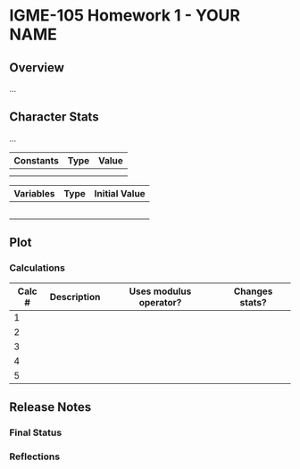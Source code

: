 <!-- https://docs.github.com/en/get-started/writing-on-github/getting-started-with-writing-and-formatting-on-github/basic-writing-and-formatting-syntax -->

# IGME-105 Homework 1 - YOUR NAME

## Overview
<!-- Give a 1-2 sentence summary of your character story concept. -->
...

## Character Stats
<!-- Give a brief overview of why you chose the stats you did and then describe them in the tables. -->
...

|Constants|Type|Value|
|---------|----|-----|
| | | | 
| | | |

|Variables|Type|Initial Value|
|---------|----|-------------|
| | | |
| | | |
| | | |
| | | |
| | | |

## Plot
<!-- Give a high-level overview of the plot -->

### Calculations
<!-- Describe the calculations your program will perform and how they support your plot AND meet the assignment requirements -->

|Calc #|Description|Uses modulus operator?|Changes stats?|
|------|-----------|----------------------|--------------|
| 1 | | | |
| 2 | | | |
| 3 | | | |
| 4 | | | |
| 5 | | | |

## Release Notes
### Final Status
<!-- Does the program meet all requirements? Discuss any incomplete features, errors, or other information that we need to know here. -->

### Reflections
<!-- What went well? What would you do differently next time? -->
